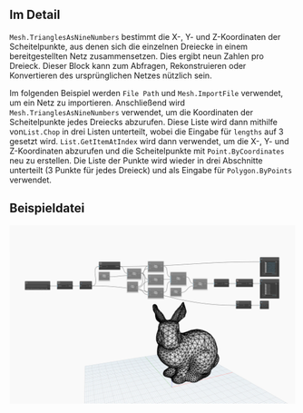 ## Im Detail
`Mesh.TrianglesAsNineNumbers` bestimmt die X-, Y- und Z-Koordinaten der Scheitelpunkte, aus denen sich die einzelnen Dreiecke in einem bereitgestellten Netz zusammensetzen. Dies ergibt neun Zahlen pro Dreieck. Dieser Block kann zum Abfragen, Rekonstruieren oder Konvertieren des ursprünglichen Netzes nützlich sein.

Im folgenden Beispiel werden `File Path` und `Mesh.ImportFile` verwendet, um ein Netz zu importieren. Anschließend wird `Mesh.TrianglesAsNineNumbers` verwendet, um die Koordinaten der Scheitelpunkte jedes Dreiecks abzurufen. Diese Liste wird dann mithilfe von`List.Chop` in drei Listen unterteilt, wobei die Eingabe für `lengths` auf 3 gesetzt wird. `List.GetItemAtIndex` wird dann verwendet, um die X-, Y- und Z-Koordinaten abzurufen und die Scheitelpunkte mit `Point.ByCoordinates` neu zu erstellen. Die Liste der Punkte wird wieder in drei Abschnitte unterteilt (3 Punkte für jedes Dreieck) und als Eingabe für `Polygon.ByPoints` verwendet.

## Beispieldatei

![Example](./Autodesk.DesignScript.Geometry.Mesh.TrianglesAsNineNumbers_img.jpg)
